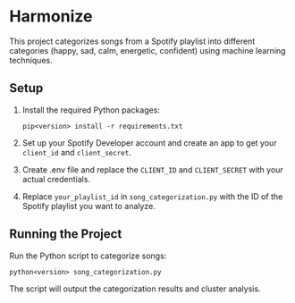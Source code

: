 # Harmonize

This project categorizes songs from a Spotify playlist into different categories (happy, sad, calm, energetic, confident) using machine learning techniques.

## Setup

1. Install the required Python packages:

   ```
   pip<version> install -r requirements.txt
   ```

2. Set up your Spotify Developer account and create an app to get your `client_id` and `client_secret`.

3. Create .env file and replace the `CLIENT_ID` and `CLIENT_SECRET` with your actual credentials.

4. Replace `your_playlist_id` in `song_categorization.py` with the ID of the Spotify playlist you want to analyze.

## Running the Project

Run the Python script to categorize songs:

```
python<version> song_categorization.py
```

The script will output the categorization results and cluster analysis.
